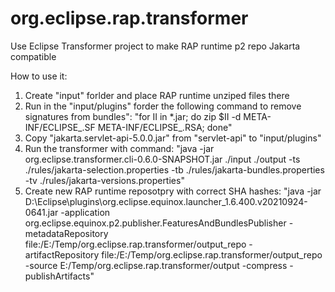 # org.eclipse.rap.transformer
Use Eclipse Transformer project to make RAP runtime p2 repo Jakarta compatible

How to use it:

1. Create "input" forlder and place RAP runtime unziped files there
2. Run in the "input/plugins" forder the following command to remove signatures from bundles":
    "for II in *.jar; do zip $II -d META-INF/ECLIPSE_.SF META-INF/ECLIPSE_.RSA; done"
3. Copy "jakarta.servlet-api-5.0.0.jar" from "servlet-api" to "input/plugins"
4. Run the transformer with command:
    "java -jar org.eclipse.transformer.cli-0.6.0-SNAPSHOT.jar ./input ./output -ts ./rules/jakarta-selection.properties -tb ./rules/jakarta-bundles.properties -tv ./rules/jakarta-versions.properties"
5. Create new RAP runtime reposotpry with correct SHA hashes:
    "java -jar D:\Eclipse\plugins\org.eclipse.equinox.launcher_1.6.400.v20210924-0641.jar -application org.eclipse.equinox.p2.publisher.FeaturesAndBundlesPublisher -metadataRepository file:/E:/Temp/org.eclipse.rap.transformer/output_repo -artifactRepository file:/E:/Temp/org.eclipse.rap.transformer/output_repo -source E:/Temp/org.eclipse.rap.transformer/output -compress -publishArtifacts"
